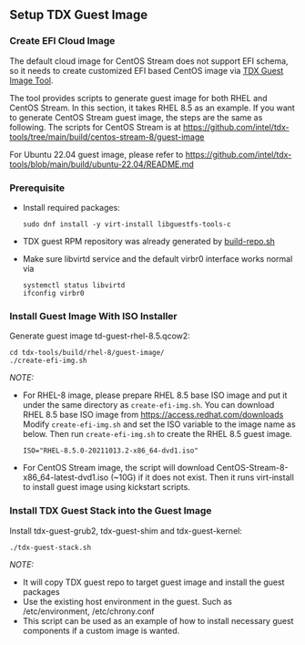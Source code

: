 ## Setup TDX Guest Image

### Create EFI Cloud Image

The default cloud image for CentOS Stream does not support EFI schema, so it needs
to create customized EFI based CentOS image via [TDX Guest Image Tool](https://github.com/intel/tdx-tools/tree/main/build/centos-stream-8/guest-image).

The tool provides scripts to generate guest image for both RHEL and CentOS Stream. In this section, it takes RHEL 8.5 as an example. If you want to generate CentOS Stream guest image, the steps are the same as following. The scripts for CentOS Stream is at https://github.com/intel/tdx-tools/tree/main/build/centos-stream-8/guest-image

For Ubuntu 22.04 guest image, please refer to https://github.com/intel/tdx-tools/blob/main/build/ubuntu-22.04/README.md

### Prerequisite

- Install required packages:

  ```
  sudo dnf install -y virt-install libguestfs-tools-c
  ```

- TDX guest RPM repository was already generated by [build-repo.sh](https://github.com/intel/tdx-tools/tree/main/build/rhel-8/build-repo.sh)

- Make sure libvirtd service and the default virbr0 interface works normal via

  ```
  systemctl status libvirtd
  ifconfig virbr0
  ```

### Install Guest Image With ISO Installer

Generate guest image td-guest-rhel-8.5.qcow2:

```
cd tdx-tools/build/rhel-8/guest-image/
./create-efi-img.sh
```

_NOTE:_

- For RHEL-8 image, please prepare RHEL 8.5 base ISO image and put it under the same directory as `create-efi-img.sh`. You can download RHEL 8.5 base ISO image from
<https://access.redhat.com/downloads>
Modify `create-efi-img.sh` and set the ISO variable to the image name as below.
Then run `create-efi-img.sh` to create the RHEL 8.5 guest image.

  ```
  ISO="RHEL-8.5.0-20211013.2-x86_64-dvd1.iso"
  ```

- For CentOS Stream image, the script will download CentOS-Stream-8-x86_64-latest-dvd1.iso (~10G) if it does not exist. Then it runs virt-install to install guest image using kickstart scripts.

### Install TDX Guest Stack into the Guest Image

Install tdx-guest-grub2, tdx-guest-shim and tdx-guest-kernel:

```
./tdx-guest-stack.sh
```

_NOTE:_

- It will copy TDX guest repo to target guest image and install the guest
packages
- Use the existing host environment in the guest. Such as /etc/environment,
/etc/chrony.conf
- This script can be used as an example of how to install necessary guest
components if a custom image is wanted.
